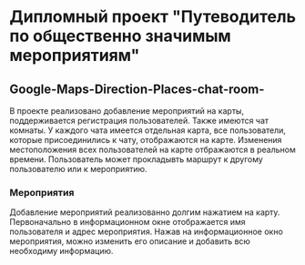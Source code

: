 # Дипломный проект "Путеводитель по общественно значимым мероприятиям"
## Google-Maps-Direction-Places-chat-room-
В проекте реализовано добавление мероприятий на карты, поддерживается регистрация пользователей.
Также имеются чат комнаты. У каждого чата имеется отдельная карта, все пользователи, которые присоединились к чату,
отображаются на карте. Изменения местоположения всех пользователей на карте отбражаются в реальном времени.
Пользователь может прокладывть маршрут к другому пользователю или к мероприятию.
### Мероприятия 
Добавление мероприятий реализованно долгим нажатием на карту. Первоначально в информационном окне 
отображается имя пользователя и адрес мероприятия. Нажав на информационное окно мероприятия, можно изменить
его описание и добавить всю необходиму информацию. 
